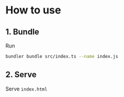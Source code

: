 # How to use

## 1. Bundle
Run
```sh
bundler bundle src/index.ts --name index.js
```

## 2. Serve
Serve ```index.html```